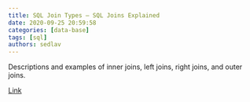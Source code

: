 ```yaml
---
title: SQL Join Types — SQL Joins Explained
date: 2020-09-25 20:59:58
categories: [data-base]
tags: [sql]
authors: sedlav
---
```


Descriptions and examples of inner joins, left joins, right joins, and outer joins.

[Link](http://www.sql-join.com/sql-join-types/)
